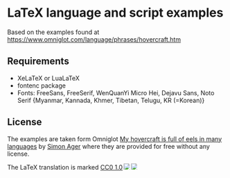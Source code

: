 # LaTeX language and script examples

Based on the examples found at https://www.omniglot.com/language/phrases/hovercraft.htm

## Requirements

- XeLaTeX or LuaLaTeX
- fontenc package
- Fonts: FreeSans, FreeSerif, WenQuanYi Micro Hei, Dejavu Sans, Noto Serif {Myanmar, Kannada, Khmer, Tibetan, Telugu, KR (=Korean)}

## License

The examples are taken form Omniglot <a href="https://www.omniglot.com/language/phrases/hovercraft.htm">My hovercraft is full of eels in many languages</a> by <a href="https://www.omniglot.com/aboutme.htm"> Simon Ager</a> where they are provided for free without any license.

The LaTeX translation is marked <a href="https://creativecommons.org/publicdomain/zero/1.0/">CC0 1.0</a><img src="https://mirrors.creativecommons.org/presskit/icons/cc.svg" style="max-width: 1em;max-height:1em;margin-left: .2em;"><img src="https://mirrors.creativecommons.org/presskit/icons/zero.svg" style="max-width: 1em;max-height:1em;margin-left: .2em;">
